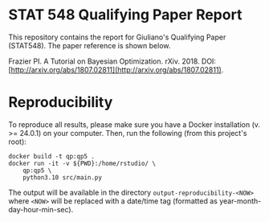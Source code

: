 # STAT 548 Qualifying Paper Report
This repository contains the report for Giuliano's Qualifying Paper (STAT548). The paper reference is shown below.

Frazier PI. A Tutorial on Bayesian Optimization. rXiv. 2018. DOI: [http://arxiv.org/abs/1807.02811](http://arxiv.org/abs/1807.02811).

# Reproducibility

To reproduce all results, please make sure you have a Docker installation (v. >= 24.0.1) on your computer. Then, run the following (from this project's root):

```
docker build -t qp:qp5 .
docker run -it -v ${PWD}:/home/rstudio/ \
    qp:qp5 \
    python3.10 src/main.py
```

The output will be available in the directory `output-reproducibility-<NOW>` where `<NOW>` will be replaced with a date/time tag (formatted as year-month-day-hour-min-sec).

